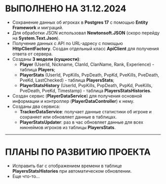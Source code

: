 # ВЫПОЛНЕНО НА 31.12.2024

- Сохранение данных об игроках в **Postgres 17** с помощью **Entity Framework** и миграций.
- Для обработки JSON использовал **Newtonsoft.JSON** (скоро перейду на **System.Text.Json**).
- Получение данных с API по URL-адресу с помощью **HttpClientFactory**. Создан отдельный класс **ApiClient** для получения ответа от сервера.
- Созданы **3 модели (сущности)**:  
  - **Player** (UserId, Nickname, ClanId, ClanName, Rank, Experience) - таблица **Players**;  
  - **PlayerStats** (UserId, PvpKills, PvpDeath, PvpKd, PveKills, PveDeath, PveKd, LastChecked) - таблица **PlayersStats**;  
  - **PlayerStatsHistory** (UserId, PvpKills, PvpDeath, PvpKd, PveKills, PveDeath, PveKd, Timestamp) - таблица **PlayersStatsHistories**.  
- Создан сервис (**PlayerDataService**) для получения основной информации и контроллер (**PlayerDataController**) к нему.
- Созданы два сервиса:  
  - **TrackerDataService**: получает данные статистики об игроке и сохраняет или обновляет данные в таблицах.  
  - **PlayerStatsUpdater**: раз в час обновляет данные для всех никнеймов игроков из таблицы **PlayersStats**.

---

# ПЛАНЫ ПО РАЗВИТИЮ ПРОЕКТА
- Исправить баг с отображением времени в таблице **PlayersStatsHistories** при автоматическом обновлении.
- Еще что-то...
